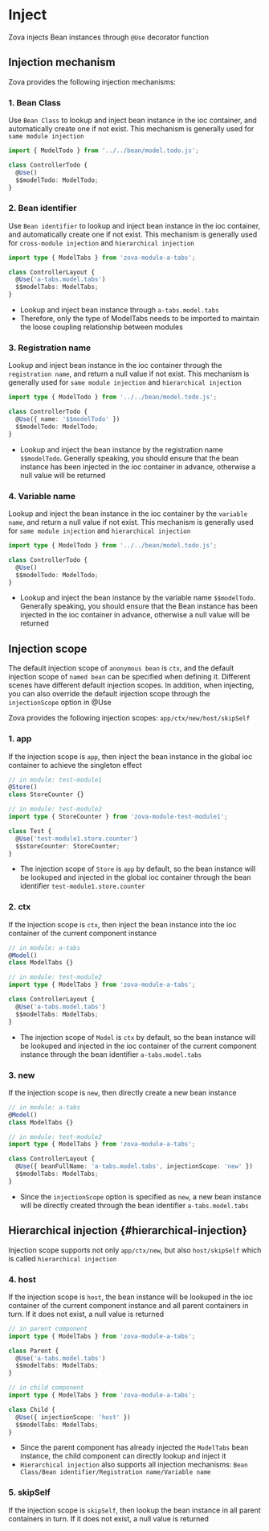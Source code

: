 # Inject

Zova injects Bean instances through `@Use` decorator function

## Injection mechanism

Zova provides the following injection mechanisms:

### 1. Bean Class

Use `Bean Class` to lookup and inject bean instance in the ioc container, and automatically create one if not exist. This mechanism is generally used for `same module injection`

```typescript
import { ModelTodo } from '../../bean/model.todo.js';

class ControllerTodo {
  @Use()
  $$modelTodo: ModelTodo;
}
```

### 2. Bean identifier

Use `Bean identifier` to lookup and inject bean instance in the ioc container, and automatically create one if not exist. This mechanism is generally used for `cross-module injection` and `hierarchical injection`

```typescript
import type { ModelTabs } from 'zova-module-a-tabs';

class ControllerLayout {
  @Use('a-tabs.model.tabs')
  $$modelTabs: ModelTabs;
}
```

- Lookup and inject bean instance through `a-tabs.model.tabs`
- Therefore, only the type of ModelTabs needs to be imported to maintain the loose coupling relationship between modules

### 3. Registration name

Lookup and inject bean instance in the ioc container through the `registration name`, and return a null value if not exist. This mechanism is generally used for `same module injection` and `hierarchical injection`

```typescript
import type { ModelTodo } from '../../bean/model.todo.js';

class ControllerTodo {
  @Use({ name: '$$modelTodo' })
  $$modelTodo: ModelTodo;
}
```

- Lookup and inject the bean instance by the registration name `$$modelTodo`. Generally speaking, you should ensure that the bean instance has been injected in the ioc container in advance, otherwise a null value will be returned

### 4. Variable name

Lookup and inject the bean instance in the ioc container by the `variable name`, and return a null value if not exist. This mechanism is generally used for `same module injection` and `hierarchical injection`

```typescript
import type { ModelTodo } from '../../bean/model.todo.js';

class ControllerTodo {
  @Use()
  $$modelTodo: ModelTodo;
}
```

- Lookup and inject the bean instance by the variable name `$$modelTodo`. Generally speaking, you should ensure that the Bean instance has been injected in the ioc container in advance, otherwise a null value will be returned

## Injection scope

The default injection scope of `anonymous bean` is `ctx`, and the default injection scope of `named bean` can be specified when defining it. Different scenes have different default injection scopes. In addition, when injecting, you can also override the default injection scope through the `injectionScope` option in @Use

Zova provides the following injection scopes: `app/ctx/new/host/skipSelf`

### 1. app

If the injection scope is `app`, then inject the bean instance in the global ioc container to achieve the singleton effect

```typescript
// in module: test-module1
@Store()
class StoreCounter {}
```

```typescript
// in module: test-module2
import type { StoreCounter } from 'zova-module-test-module1';

class Test {
  @Use('test-module1.store.counter')
  $$storeCounter: StoreCounter;
}
```

- The injection scope of `Store` is `app` by default, so the bean instance will be lookuped and injected in the global ioc container through the bean identifier `test-module1.store.counter`

### 2. ctx

If the injection scope is `ctx`, then inject the bean instance into the ioc container of the current component instance

```typescript
// in module: a-tabs
@Model()
class ModelTabs {}
```

```typescript
// in module: test-module2
import type { ModelTabs } from 'zova-module-a-tabs';

class ControllerLayout {
  @Use('a-tabs.model.tabs')
  $$modelTabs: ModelTabs;
}
```

- The injection scope of `Model` is `ctx` by default, so the bean instance will be lookuped and injected in the ioc container of the current component instance through the bean identifier `a-tabs.model.tabs`

### 3. new

If the injection scope is `new`, then directly create a new bean instance

```typescript
// in module: a-tabs
@Model()
class ModelTabs {}
```

```typescript
// in module: test-module2
import type { ModelTabs } from 'zova-module-a-tabs';

class ControllerLayout {
  @Use({ beanFullName: 'a-tabs.model.tabs', injectionScope: 'new' })
  $$modelTabs: ModelTabs;
}
```

- Since the `injectionScope` option is specified as `new`, a new bean instance will be directly created through the bean identifier `a-tabs.model.tabs`

## Hierarchical injection {#hierarchical-injection}

Injection scope supports not only `app/ctx/new`, but also `host/skipSelf` which is called `hierarchical injection`

### 4. host

If the injection scope is `host`, the bean instance will be lookuped in the ioc container of the current component instance and all parent containers in turn. If it does not exist, a null value is returned

```typescript
// in parent component
import type { ModelTabs } from 'zova-module-a-tabs';

class Parent {
  @Use('a-tabs.model.tabs')
  $$modelTabs: ModelTabs;
}
```

```typescript
// in child component
import type { ModelTabs } from 'zova-module-a-tabs';

class Child {
  @Use({ injectionScope: 'host' })
  $$modelTabs: ModelTabs;
}
```

- Since the parent component has already injected the `ModelTabs` bean instance, the child component can directly lookup and inject it
- `Hierarchical injection` also supports all injection mechanisms: `Bean Class/Bean identifier/Registration name/Variable name`

### 5. skipSelf

If the injection scope is `skipSelf`, then lookup the bean instance in all parent containers in turn. If it does not exist, a null value is returned
